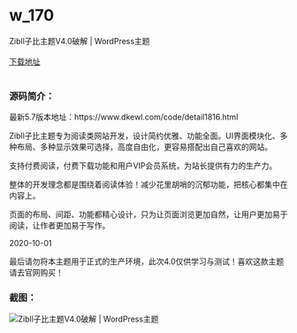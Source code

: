 # w_170
Zibll子比主题V4.0破解 | WordPress主题
<br/></br>
[下载地址](https://www.uuid2.com/170.html "下载地址")
<br/></br>
<h3>源码简介：</h3>
<p>最新5.7版本地址：https://www.dkewl.com/code/detail1816.html<p>
<p>Zibll子比主题专为阅读类网站开发，设计简约优雅、功能全面。UI界面模块化、多种布局、多种显示效果可选择，高度自由化，更容易搭配出自己喜欢的网站。<p>
<p>支持付费阅读，付费下载功能和用户VIP会员系统，为站长提供有力的生产力。<p>
<p>整体的开发理念都是围绕着阅读体验！减少花里胡哨的沉郁功能，把核心都集中在内容上。<p>
<p>页面的布局、间距、功能都精心设计，只为让页面浏览更加自然，让用户更加易于阅读，让作者更加易于写作。<p>
<p>2020-10-01<p>
<p>最后请勿将本主题用于正式的生产环境，此次4.0仅供学习与测试！喜欢这款主题请去官网购买！<p>
<h3>截图：</h3>
<img src="https://www.uuid2.com/wp-content/uploads/img/202104/766f6cc300.png" alt="Zibll子比主题V4.0破解 | WordPress主题">
